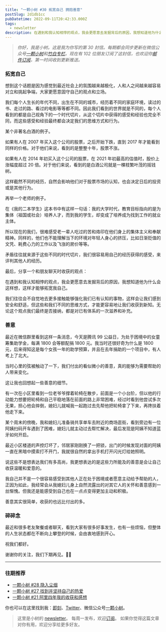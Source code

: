 ```yaml
---
title: "一颗小树 #30 拓宽自己 拥抱善意"
postSlug: 2d1db1cc
pubDatetime: 2022-09-11T20:42:33.000Z
tags:
  - newsletter
description: 在遇到和我认知相悖的观点，我会更愿意去发掘背后的原因，我想知道他为什么会这样想，这样才能够拓宽我自己。
---
```


> _你好，我是小树。这是我为你写的第 30 封信。每期都会同步更新在微信公众号[一颗小树](https://weixin.sogou.com/weixin?query=a_warm_tree)和[竹白专栏](https://xiaoshu.zhubai.love)。现在有 102 位朋友订阅了这封信，也欢迎你[邮件订阅](https://xiaoshu.zhubai.love)，第一时间收到更新推送。_

### 拓宽自己

想到这个话题是因为感觉到最近社会上的氛围越来越极化，人和人之间越来越容易对立和挑起争端，大家更愿意固守自己的观点和立场。

我们每个人生长的年代不同，出生在不同的城市，经历着不同的家庭环境，读过的书、走过的路、看过的电影等等都不同。因此我们看到的世界就是不同的，每个人看到的都是自己视角下的一个时代切片，从这个切片中获得的感受和经验也完全不同，而这些感受和经验最终都会决定我们的思维方式和行为。

某个非著名白酒的例子。

如果有人在 2007 年买入这个公司的股票，之后开始下跌，直到 2017 年才能看到同样的价格。对于他们来说，看到的是整整十年，股票不涨。

如果有人在 2014 年初买入这个公司的股票，在 2021 年初最高的估值时，股价上涨幅度超过 20 倍。对于他们来说，看到的是白酒公司就是一棵枝繁叶茂的摇钱树。

这样截然不同的经历，自然会影响他们对于股票市场的认知，也会决定日后的投资或是其他行为。

再举一个老师的例子。

在《我的二本学生》这本书中有这样一句话：我的大学时代，教育目标指向的是为集体（祖国或社会）培养人才，而到我的学生，却变成了培养成为找到工作的就业主体。

所以现在的我们，很难感受老一辈人吃过的苦和烙印在他们身上的集体主义和奉献精神。同样的，他们也不能理解当下的环境对年轻人身心的挤压，比如日渐贬值的文凭、耗费心力的工作以及飞涨的房价等等。

矛盾往往就来源于这些不同的时代切片，我们很容易用自己的经历获得的感受，来评判其他人的经历。

最后，分享一个和朋友聊天时收获的观点：

在遇到和我认知相悖的观点，我会更愿意去发掘背后的原因，我想知道他为什么会这样想，这样才能够拓宽我自己。

我们往往会不自觉地去更多接触能够强化我们已有认知的事物，这样会让我们感到安全和舒适，但这些和我们不同的思维方式，才能更容易地让我们收获到新知。无论这个观点我们最终是否接纳，都是对已有体系的一次滋养和补充。

### 善意

最近在微信群里看到这样一条消息，今天是腾讯 99 公益日，为处于困境中的女童筹集助学金，每满 1800 会等额配捐 1800 元。我当时还很好奇为什么是 1800 元，后来得知这是每个女孩一年的助学预算，并且在去年捐助的一个项目中，有人考上了北大。

当时心里的弦被触动了一下，我们付出的看似微小的善意，真的能够为需要帮助的人带来变化。

这让我也回想起一些善意的细节。

有一次在小区里看到一位老爷爷撑着轮椅在散步，前面是一个小台阶，但以他的行动能力想要把轮椅和自己平稳地落在前面的路上非常困难，经过时看到他尝试多次无果，担心他会摔倒，媳妇儿就喊我一起跑过去先帮他把轮椅拿了下来，再搀扶着他走下来。

某个周末的傍晚，我和媳妇儿准备骑共享单车去附近的商场逛街，看到旁边有一位阿姨扫码开车遇到了困难，媳妇儿就主动过去帮忙解决，最后发现是阿姨不知道蓝牙如何开启。

最近小区楼道的声控灯坏了，邻居家刚刚换了一把锁，出门的时候发现对面的阿姨一直在黑暗中摸索打不开门，我就很自然的拿出手机打开闪光灯给她照明。

说这些不是想表达我们有多高尚，我更想表达的是这些力所能及的善意是会让自己收获温暖和爱意的。

我自己并不是一个很容易感受到其他人正在处于困境或者愿意主动给予帮助的人，正因为如此，我经常会从我媳妇儿身上自然流露出的对其它人的关怀和善意感到一丝惭愧。但我还是能感受到自己也在一点点变得更加主动和积极。

善意其实很简单，收获的也远比付出的多。

### 碎碎念

最近和很多老友聚餐或者聊天，看到大家有很多好事发生，也有一些烦恼，但整体的人生状态都在不断向上攀登的时候，会由衷地感到开心。

祝我们都好。

谢谢你的关注，我们下期再见。👋🏻

---

### 往期推荐

- [一颗小树 #28 隐入尘烟](https://mp.weixin.qq.com/s/c-nSs-e-VxvRJu2SrrMGpw)
- [一颗小树 #27 找到并坚持自己的热爱](https://mp.weixin.qq.com/s/-tF20PdAdMuqXakuBt7_wQ)
- [一颗小树 #21 阿里四年我的收获和感想](https://mp.weixin.qq.com/s/t7wafZK80wlIogc7gG-9-A)

你也可以在这里找到我：[即刻](https://okjk.co/3Vsn5T)、[Twitter](https://twitter.com/yeshu_in_future)、微信公众号[一颗小树](https://weixin.sogou.com/weixin?query=a_warm_tree)。

> 这里是小树的 [newsletter](https://xiaoshu.zhubai.love)。 每周一发布，欢迎[订阅](https://xiaoshu.zhubai.love)。
> 如果你觉得这篇文章对你有用，欢迎分享给更多好友。
